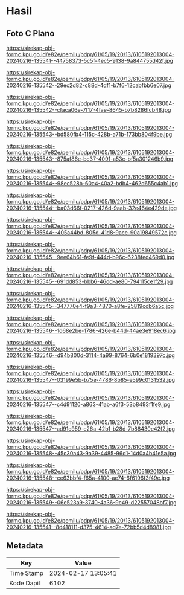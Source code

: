 # Hasil

## Foto C Plano

https://sirekap-obj-formc.kpu.go.id/e82e/pemilu/pdpr/61/05/19/20/13/6105192013004-20240216-135541--44758373-5c5f-4ec5-9138-9a844755d42f.jpg

https://sirekap-obj-formc.kpu.go.id/e82e/pemilu/pdpr/61/05/19/20/13/6105192013004-20240216-135542--29ec2d82-c88d-4df1-b7f6-12cabfbb6e07.jpg

https://sirekap-obj-formc.kpu.go.id/e82e/pemilu/pdpr/61/05/19/20/13/6105192013004-20240216-135542--cfaca06e-7f17-4fae-8645-b7b8286fcb48.jpg

https://sirekap-obj-formc.kpu.go.id/e82e/pemilu/pdpr/61/05/19/20/13/6105192013004-20240216-135543--bd580fb4-115c-428b-a71b-173bb804f9be.jpg

https://sirekap-obj-formc.kpu.go.id/e82e/pemilu/pdpr/61/05/19/20/13/6105192013004-20240216-135543--875af86e-bc37-4091-a53c-bf5a301246b9.jpg

https://sirekap-obj-formc.kpu.go.id/e82e/pemilu/pdpr/61/05/19/20/13/6105192013004-20240216-135544--98ec528b-60a4-40a2-bdb4-462d655c4ab1.jpg

https://sirekap-obj-formc.kpu.go.id/e82e/pemilu/pdpr/61/05/19/20/13/6105192013004-20240216-135544--ba03d66f-0217-426d-9aab-32e464e429de.jpg

https://sirekap-obj-formc.kpu.go.id/e82e/pemilu/pdpr/61/05/19/20/13/6105192013004-20240216-135544--405a44bd-805d-41d8-9ace-90a19849572c.jpg

https://sirekap-obj-formc.kpu.go.id/e82e/pemilu/pdpr/61/05/19/20/13/6105192013004-20240216-135545--9ee64b61-fe9f-444d-b96c-6238fed469d0.jpg

https://sirekap-obj-formc.kpu.go.id/e82e/pemilu/pdpr/61/05/19/20/13/6105192013004-20240216-135545--691dd853-bbb6-46dd-ae80-794115ce1f29.jpg

https://sirekap-obj-formc.kpu.go.id/e82e/pemilu/pdpr/61/05/19/20/13/6105192013004-20240216-135545--347770e4-f9a3-4870-a8fe-25819cdb6a5c.jpg

https://sirekap-obj-formc.kpu.go.id/e82e/pemilu/pdpr/61/05/19/20/13/6105192013004-20240216-135546--1d68e2be-1786-426e-b44d-44ae3e918ec6.jpg

https://sirekap-obj-formc.kpu.go.id/e82e/pemilu/pdpr/61/05/19/20/13/6105192013004-20240216-135546--d94b800d-3114-4a99-8764-6b0e1819397c.jpg

https://sirekap-obj-formc.kpu.go.id/e82e/pemilu/pdpr/61/05/19/20/13/6105192013004-20240216-135547--03199e5b-b75e-4786-8b85-e599c0131532.jpg

https://sirekap-obj-formc.kpu.go.id/e82e/pemilu/pdpr/61/05/19/20/13/6105192013004-20240216-135547--c4d91120-a863-41ab-a6f3-53b8493f1fe9.jpg

https://sirekap-obj-formc.kpu.go.id/e82e/pemilu/pdpr/61/05/19/20/13/6105192013004-20240216-135547--ad91c959-e26a-42b1-b28d-7b88430e42f2.jpg

https://sirekap-obj-formc.kpu.go.id/e82e/pemilu/pdpr/61/05/19/20/13/6105192013004-20240216-135548--45c30a43-9a39-4485-96d1-14d0a4b41e5a.jpg

https://sirekap-obj-formc.kpu.go.id/e82e/pemilu/pdpr/61/05/19/20/13/6105192013004-20240216-135548--ce63bbf4-f65a-4100-ae74-6f6196f3f49e.jpg

https://sirekap-obj-formc.kpu.go.id/e82e/pemilu/pdpr/61/05/19/20/13/6105192013004-20240216-135549--06e523a9-3740-4a36-9c49-d22557048bf7.jpg

https://sirekap-obj-formc.kpu.go.id/e82e/pemilu/pdpr/61/05/19/20/13/6105192013004-20240216-135541--8d418111-d375-4614-ad7e-72bb5d4d8981.jpg


## Metadata

| Key        | Value               |
| ---------- | ------------------- |
| Time Stamp | 2024-02-17 13:05:41 |
| Kode Dapil | 6102                |



